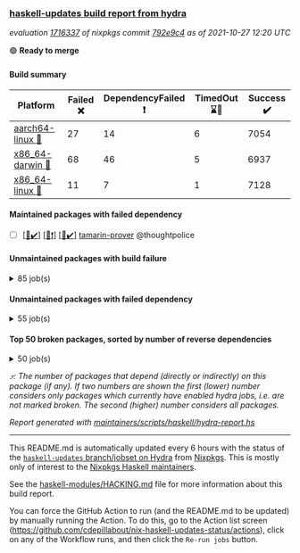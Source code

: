 ### [haskell-updates build report from hydra](https://hydra.nixos.org/jobset/nixpkgs/haskell-updates)
*evaluation [1716337](https://hydra.nixos.org/eval/1716337) of nixpkgs commit [792e9c4](https://github.com/NixOS/nixpkgs/commits/792e9c43a5620e0dcbc207db9167910629a5359e) as of 2021-10-27 12:20 UTC*

:green_circle: **Ready to merge**

#### Build summary

 | Platform | Failed :x: | DependencyFailed :heavy_exclamation_mark: | TimedOut :hourglass::no_entry_sign: | Success :heavy_check_mark: | 
 | --- | --- | --- | --- | --- | 
 | [aarch64-linux :iphone:](https://hydra.nixos.org/eval/1716337?filter=.aarch64-linux) | 27 | 14 | 6 | 7054 | 
 | [x86_64-darwin :apple:](https://hydra.nixos.org/eval/1716337?filter=.x86_64-darwin) | 68 | 46 | 5 | 6937 | 
 | [x86_64-linux :penguin:](https://hydra.nixos.org/eval/1716337?filter=.x86_64-linux) | 11 | 7 | 1 | 7128 | 
#### Maintained packages with failed dependency
- [ ] [[:iphone::heavy_check_mark:]](https://hydra.nixos.org/build/156536715) [[:apple::heavy_exclamation_mark:]](https://hydra.nixos.org/build/156534343) [[:penguin::heavy_check_mark:]](https://hydra.nixos.org/build/156530011) [tamarin-prover](https://hydra.nixos.org/eval/1716337?filter=tamarin-prover) @thoughtpolice
#### Unmaintained packages with build failure
<details><summary>85 job(s) </summary>

- [ ] [[:iphone::heavy_check_mark:]](https://hydra.nixos.org/build/156364306) [[:apple::x:]](https://hydra.nixos.org/build/156356971) [[:penguin::heavy_check_mark:]](https://hydra.nixos.org/build/156356859) [haskellPackages.sdp](https://hydra.nixos.org/eval/1716337?filter=haskellPackages.sdp)  :arrow_heading_up: 9 | 9
- [ ] [[:iphone::heavy_check_mark:]](https://hydra.nixos.org/build/156531389) [[:apple::x:]](https://hydra.nixos.org/build/156533011) [[:penguin::heavy_check_mark:]](https://hydra.nixos.org/build/156533668) [haskellPackages.junit-xml](https://hydra.nixos.org/eval/1716337?filter=haskellPackages.junit-xml)  :arrow_heading_up: 7 | 11
- [ ] [[:iphone::heavy_check_mark:]](https://hydra.nixos.org/build/156534170) [[:apple::x:]](https://hydra.nixos.org/build/156531592) [[:penguin::heavy_check_mark:]](https://hydra.nixos.org/build/156536200) [haskellPackages.thyme](https://hydra.nixos.org/eval/1716337?filter=haskellPackages.thyme)  :arrow_heading_up: 6 | 15
- [ ] [[:iphone::x:]](https://hydra.nixos.org/build/156529959) [[:apple::heavy_check_mark:]](https://hydra.nixos.org/build/156529540) [[:penguin::heavy_check_mark:]](https://hydra.nixos.org/build/156531154) [haskellPackages.libBF](https://hydra.nixos.org/eval/1716337?filter=haskellPackages.libBF)  :arrow_heading_up: 4 | 20
- [ ] [[:iphone::heavy_check_mark:]](https://hydra.nixos.org/build/156534436) [[:apple::x:]](https://hydra.nixos.org/build/156527853) [[:penguin::heavy_check_mark:]](https://hydra.nixos.org/build/156530906) [haskellPackages.exinst](https://hydra.nixos.org/eval/1716337?filter=haskellPackages.exinst)  :arrow_heading_up: 4 | 6
- [ ] [[:iphone::x:]](https://hydra.nixos.org/build/156531375) [[:apple::heavy_check_mark:]](https://hydra.nixos.org/build/156536695) [[:penguin::heavy_check_mark:]](https://hydra.nixos.org/build/156535376) [haskellPackages.ptr-poker](https://hydra.nixos.org/eval/1716337?filter=haskellPackages.ptr-poker)  :arrow_heading_up: 3 | 4
- [ ] [[:iphone::heavy_check_mark:]](https://hydra.nixos.org/build/156529680) [[:apple::heavy_check_mark:]](https://hydra.nixos.org/build/156530968) [[:penguin::x:]](https://hydra.nixos.org/build/156529420) [haskellPackages.invertible](https://hydra.nixos.org/eval/1716337?filter=haskellPackages.invertible)  :arrow_heading_up: 2 | 5
- [ ] [[:iphone::x:]](https://hydra.nixos.org/build/156539289) [[:apple::heavy_check_mark:]](https://hydra.nixos.org/build/156538127) [[:penguin::heavy_check_mark:]](https://hydra.nixos.org/build/156535141) [haskellPackages.OrderedBits](https://hydra.nixos.org/eval/1716337?filter=haskellPackages.OrderedBits)  :arrow_heading_up: 1 | 36
- [ ] [[:iphone::x:]](https://hydra.nixos.org/build/156531184) [[:apple::x:]](https://hydra.nixos.org/build/156537391) [[:penguin::x:]](https://hydra.nixos.org/build/156536566) [haskellPackages.extensible](https://hydra.nixos.org/eval/1716337?filter=haskellPackages.extensible)  :arrow_heading_up: 1 | 12
- [ ] [[:iphone::x:]](https://hydra.nixos.org/build/156538188) [[:apple::heavy_check_mark:]](https://hydra.nixos.org/build/156537329) [[:penguin::heavy_check_mark:]](https://hydra.nixos.org/build/156536103) [haskellPackages.type-natural](https://hydra.nixos.org/eval/1716337?filter=haskellPackages.type-natural)  :arrow_heading_up: 1 | 4
- [ ] [[:iphone::x:]](https://hydra.nixos.org/build/155241261) [[:apple::heavy_check_mark:]](https://hydra.nixos.org/build/155726085) [[:penguin::heavy_check_mark:]](https://hydra.nixos.org/build/155238846) [haskellPackages.long-double](https://hydra.nixos.org/eval/1716337?filter=haskellPackages.long-double)  :arrow_heading_up: 1 | 2
- [ ] [[:iphone::x:]](https://hydra.nixos.org/build/155248867) [[:apple::x:]](https://hydra.nixos.org/build/155720190) [[:penguin::heavy_check_mark:]](https://hydra.nixos.org/build/155230089) [haskellPackages.easytensor](https://hydra.nixos.org/eval/1716337?filter=haskellPackages.easytensor)  :arrow_heading_up: 1 | 1
- [ ] [[:iphone::heavy_check_mark:]](https://hydra.nixos.org/build/156535055) [[:apple::x:]](https://hydra.nixos.org/build/156537115) [[:penguin::heavy_check_mark:]](https://hydra.nixos.org/build/156533288) [haskellPackages.gi-gdkx11](https://hydra.nixos.org/eval/1716337?filter=haskellPackages.gi-gdkx11)  :arrow_heading_up: 1 | 1
- [ ] [[:iphone::heavy_check_mark:]](https://hydra.nixos.org/build/155245335) [[:apple::x:]](https://hydra.nixos.org/build/155724324) [[:penguin::heavy_check_mark:]](https://hydra.nixos.org/build/155232135) [haskellPackages.keep-alive](https://hydra.nixos.org/eval/1716337?filter=haskellPackages.keep-alive)  :arrow_heading_up: 1 | 1
- [ ] [[:iphone::x:]](https://hydra.nixos.org/build/156533178) [[:apple::x:]](https://hydra.nixos.org/build/156535474) [[:penguin::x:]](https://hydra.nixos.org/build/156528977) [haskellPackages.libyaml-streamly](https://hydra.nixos.org/eval/1716337?filter=haskellPackages.libyaml-streamly)  :arrow_heading_up: 1 | 1
- [ ] [[:iphone::heavy_check_mark:]](https://hydra.nixos.org/build/156539400) [[:apple::x:]](https://hydra.nixos.org/build/156536240) [[:penguin::heavy_check_mark:]](https://hydra.nixos.org/build/156536254) [haskellPackages.loc](https://hydra.nixos.org/eval/1716337?filter=haskellPackages.loc)  :arrow_heading_up: 1 | 1
- [ ] [[:iphone::x:]](https://hydra.nixos.org/build/155231800) [[:apple::heavy_check_mark:]](https://hydra.nixos.org/build/155720090) [[:penguin::heavy_check_mark:]](https://hydra.nixos.org/build/155246060) [haskellPackages.nlopt-haskell](https://hydra.nixos.org/eval/1716337?filter=haskellPackages.nlopt-haskell)  :arrow_heading_up: 1 | 1
- [ ] [[:iphone::heavy_check_mark:]](https://hydra.nixos.org/build/156536164) [[:apple::x:]](https://hydra.nixos.org/build/156528372) [[:penguin::heavy_check_mark:]](https://hydra.nixos.org/build/156532278) [haskellPackages.opencv](https://hydra.nixos.org/eval/1716337?filter=haskellPackages.opencv)  :arrow_heading_up: 1 | 1
- [ ] [[:iphone::x:]](https://hydra.nixos.org/build/156528527) [[:apple::x:]](https://hydra.nixos.org/build/156534477) [[:penguin::x:]](https://hydra.nixos.org/build/156532216) [haskellPackages.persistent-postgresql-streaming](https://hydra.nixos.org/eval/1716337?filter=haskellPackages.persistent-postgresql-streaming)  :arrow_heading_up: 1 | 1
- [ ] [[:iphone::heavy_check_mark:]](https://hydra.nixos.org/build/156534083) [[:apple::x:]](https://hydra.nixos.org/build/156531277) [[:penguin::heavy_check_mark:]](https://hydra.nixos.org/build/156531846) [haskellPackages.sequence-formats](https://hydra.nixos.org/eval/1716337?filter=haskellPackages.sequence-formats)  :arrow_heading_up: 1 | 1
- [ ] [[:iphone::x:]](https://hydra.nixos.org/build/155229836) [[:apple::heavy_check_mark:]](https://hydra.nixos.org/build/155724945) [[:penguin::heavy_check_mark:]](https://hydra.nixos.org/build/155238806) [haskellPackages.unicode-properties](https://hydra.nixos.org/eval/1716337?filter=haskellPackages.unicode-properties)  :arrow_heading_up: 1 | 1
- [ ] [[:iphone::x:]](https://hydra.nixos.org/build/156536874) [[:apple::heavy_check_mark:]](https://hydra.nixos.org/build/156531595) [[:penguin::heavy_check_mark:]](https://hydra.nixos.org/build/156536750) [haskellPackages.accelerate-llvm](https://hydra.nixos.org/eval/1716337?filter=haskellPackages.accelerate-llvm)  :arrow_heading_up: 0 | 8
- [ ] [[:iphone::x:]](https://hydra.nixos.org/build/155230769) [[:apple::heavy_check_mark:]](https://hydra.nixos.org/build/155721834) [[:penguin::heavy_check_mark:]](https://hydra.nixos.org/build/155235567) [haskellPackages.freetype2](https://hydra.nixos.org/eval/1716337?filter=haskellPackages.freetype2)  :arrow_heading_up: 0 | 7
- [ ] [[:iphone::heavy_check_mark:]](https://hydra.nixos.org/build/156535027) [[:apple::x:]](https://hydra.nixos.org/build/156533375) [[:penguin::heavy_check_mark:]](https://hydra.nixos.org/build/156529159) [haskellPackages.pipes-zlib](https://hydra.nixos.org/eval/1716337?filter=haskellPackages.pipes-zlib)  :arrow_heading_up: 0 | 6
- [ ] [[:iphone::heavy_check_mark:]](https://hydra.nixos.org/build/155237789) [[:apple::x:]](https://hydra.nixos.org/build/155720925) [[:penguin::heavy_check_mark:]](https://hydra.nixos.org/build/155241391) [haskellPackages.hmidi](https://hydra.nixos.org/eval/1716337?filter=haskellPackages.hmidi)  :arrow_heading_up: 0 | 4
- [ ] [[:iphone::heavy_check_mark:]](https://hydra.nixos.org/build/156539727) [[:apple::x:]](https://hydra.nixos.org/build/156529737) [[:penguin::heavy_check_mark:]](https://hydra.nixos.org/build/156536283) [haskellPackages.zip](https://hydra.nixos.org/eval/1716337?filter=haskellPackages.zip)  :arrow_heading_up: 0 | 4
- [ ] [[:iphone::heavy_check_mark:]](https://hydra.nixos.org/build/156535514) [[:apple::x:]](https://hydra.nixos.org/build/156537820) [[:penguin::heavy_check_mark:]](https://hydra.nixos.org/build/156533849) [haskellPackages.caster](https://hydra.nixos.org/eval/1716337?filter=haskellPackages.caster)  :arrow_heading_up: 0 | 2
- [ ] [[:iphone::heavy_check_mark:]](https://hydra.nixos.org/build/156527868) [[:apple::x:]](https://hydra.nixos.org/build/156530356) [[:penguin::heavy_check_mark:]](https://hydra.nixos.org/build/156528626) [haskellPackages.posix-socket](https://hydra.nixos.org/eval/1716337?filter=haskellPackages.posix-socket)  :arrow_heading_up: 0 | 2
- [ ] [[:iphone::x:]](https://hydra.nixos.org/build/156535174) [[:apple::x:]](https://hydra.nixos.org/build/156532061) [[:penguin::heavy_check_mark:]](https://hydra.nixos.org/build/156535762) [haskellPackages.quic](https://hydra.nixos.org/eval/1716337?filter=haskellPackages.quic)  :arrow_heading_up: 0 | 2
- [ ] [[:iphone::heavy_check_mark:]](https://hydra.nixos.org/build/155236516) [[:apple::x:]](https://hydra.nixos.org/build/155723217) [[:penguin::heavy_check_mark:]](https://hydra.nixos.org/build/155231083) [haskellPackages.hamid](https://hydra.nixos.org/eval/1716337?filter=haskellPackages.hamid)  :arrow_heading_up: 0 | 1
- [ ] [[:iphone::heavy_check_mark:]](https://hydra.nixos.org/build/156532649) [[:apple::x:]](https://hydra.nixos.org/build/156528852) [[:penguin::x:]](https://hydra.nixos.org/build/156532028) [haskellPackages.hashes](https://hydra.nixos.org/eval/1716337?filter=haskellPackages.hashes)  :arrow_heading_up: 0 | 1
- [ ] [[:iphone::heavy_check_mark:]](https://hydra.nixos.org/build/156538138) [[:apple::x:]](https://hydra.nixos.org/build/156528726) [[:penguin::heavy_check_mark:]](https://hydra.nixos.org/build/156529675) [haskellPackages.hmatrix-morpheus](https://hydra.nixos.org/eval/1716337?filter=haskellPackages.hmatrix-morpheus)  :arrow_heading_up: 0 | 1
- [ ] [[:iphone::heavy_check_mark:]](https://hydra.nixos.org/build/155245083) [[:apple::x:]](https://hydra.nixos.org/build/155722854) [[:penguin::heavy_check_mark:]](https://hydra.nixos.org/build/155245253) [haskellPackages.huckleberry](https://hydra.nixos.org/eval/1716337?filter=haskellPackages.huckleberry)  :arrow_heading_up: 0 | 1
- [ ] [[:iphone::x:]](https://hydra.nixos.org/build/155233986) [[:apple::heavy_check_mark:]](https://hydra.nixos.org/build/155719926) [[:penguin::heavy_check_mark:]](https://hydra.nixos.org/build/155240530) [haskellPackages.picosat](https://hydra.nixos.org/eval/1716337?filter=haskellPackages.picosat)  :arrow_heading_up: 0 | 1
- [ ] [[:iphone::heavy_check_mark:]](https://hydra.nixos.org/build/155236168) [[:apple::x:]](https://hydra.nixos.org/build/155720658) [[:penguin::heavy_check_mark:]](https://hydra.nixos.org/build/155238665) [haskellPackages.select](https://hydra.nixos.org/eval/1716337?filter=haskellPackages.select)  :arrow_heading_up: 0 | 1
- [ ] [[:iphone::heavy_check_mark:]](https://hydra.nixos.org/build/155244394) [[:apple::x:]](https://hydra.nixos.org/build/155723004) [[:penguin::heavy_check_mark:]](https://hydra.nixos.org/build/155232469) [haskellPackages.sysinfo](https://hydra.nixos.org/eval/1716337?filter=haskellPackages.sysinfo)  :arrow_heading_up: 0 | 1
- [ ] [[:iphone::heavy_check_mark:]](https://hydra.nixos.org/build/155231106) [[:apple::x:]](https://hydra.nixos.org/build/155720128) [[:penguin::heavy_check_mark:]](https://hydra.nixos.org/build/155240274) [haskellPackages.FractalArt](https://hydra.nixos.org/eval/1716337?filter=haskellPackages.FractalArt) 
- [ ] [[:iphone::x:]](https://hydra.nixos.org/build/155232607) [[:apple::heavy_check_mark:]](https://hydra.nixos.org/build/155720246) [[:penguin::heavy_check_mark:]](https://hydra.nixos.org/build/155242641) [haskellPackages.HsASA](https://hydra.nixos.org/eval/1716337?filter=haskellPackages.HsASA) 
- [ ] [[:iphone::heavy_check_mark:]](https://hydra.nixos.org/build/156534616) [[:apple::x:]](https://hydra.nixos.org/build/156529763) [[:penguin::heavy_check_mark:]](https://hydra.nixos.org/build/156528931) [haskellPackages.chiphunk](https://hydra.nixos.org/eval/1716337?filter=haskellPackages.chiphunk) 
- [ ] [[:iphone::x:]](https://hydra.nixos.org/build/156537794) [[:apple::x:]](https://hydra.nixos.org/build/156531012) [[:penguin::x:]](https://hydra.nixos.org/build/156535159) [haskellPackages.core-telemetry](https://hydra.nixos.org/eval/1716337?filter=haskellPackages.core-telemetry) 
- [ ] [[:iphone::heavy_check_mark:]](https://hydra.nixos.org/build/156433372) [[:apple::x:]](https://hydra.nixos.org/build/156433378) [[:penguin::heavy_check_mark:]](https://hydra.nixos.org/build/156433363) [haskellPackages.discount](https://hydra.nixos.org/eval/1716337?filter=haskellPackages.discount) 
- [ ] [[:iphone::heavy_check_mark:]](https://hydra.nixos.org/build/156535685) [[:apple::x:]](https://hydra.nixos.org/build/156534097) [[:penguin::heavy_check_mark:]](https://hydra.nixos.org/build/156538903) [haskellPackages.diskhash](https://hydra.nixos.org/eval/1716337?filter=haskellPackages.diskhash) 
- [ ] [[:iphone::heavy_check_mark:]](https://hydra.nixos.org/build/156360185) [[:apple::x:]](https://hydra.nixos.org/build/156363264) [[:penguin::heavy_check_mark:]](https://hydra.nixos.org/build/156362552) [haskellPackages.epub-tools](https://hydra.nixos.org/eval/1716337?filter=haskellPackages.epub-tools) 
- [ ] [[:iphone::heavy_check_mark:]](https://hydra.nixos.org/build/155232743) [[:apple::x:]](https://hydra.nixos.org/build/155721048) [[:penguin::heavy_check_mark:]](https://hydra.nixos.org/build/155249361) [haskellPackages.float128](https://hydra.nixos.org/eval/1716337?filter=haskellPackages.float128) 
- [ ] [[:iphone::heavy_check_mark:]](https://hydra.nixos.org/build/156530561) [[:apple::x:]](https://hydra.nixos.org/build/156535910) [[:penguin::heavy_check_mark:]](https://hydra.nixos.org/build/156537386) [haskellPackages.fsnotify-conduit](https://hydra.nixos.org/eval/1716337?filter=haskellPackages.fsnotify-conduit) 
- [ ] [[:iphone::heavy_check_mark:]](https://hydra.nixos.org/build/156532426) [[:apple::x:]](https://hydra.nixos.org/build/156533649) [[:penguin::heavy_check_mark:]](https://hydra.nixos.org/build/156530198) [haskellPackages.gerrit](https://hydra.nixos.org/eval/1716337?filter=haskellPackages.gerrit) 
- [ ] [[:iphone::x:]](https://hydra.nixos.org/build/155771016) [[:penguin::heavy_check_mark:]](https://hydra.nixos.org/build/155770604) [haskellPackages.gnome-keyring](https://hydra.nixos.org/eval/1716337?filter=haskellPackages.gnome-keyring) 
- [ ] [[:iphone::heavy_check_mark:]](https://hydra.nixos.org/build/156531134) [[:apple::x:]](https://hydra.nixos.org/build/156535694) [[:penguin::heavy_check_mark:]](https://hydra.nixos.org/build/156535110) [haskellPackages.gtk-traymanager](https://hydra.nixos.org/eval/1716337?filter=haskellPackages.gtk-traymanager) 
- [ ] [[:iphone::heavy_check_mark:]](https://hydra.nixos.org/build/155229660) [[:apple::x:]](https://hydra.nixos.org/build/155719901) [[:penguin::heavy_check_mark:]](https://hydra.nixos.org/build/155246206) [haskellPackages.hid](https://hydra.nixos.org/eval/1716337?filter=haskellPackages.hid) 
- [ ] [[:iphone::heavy_check_mark:]](https://hydra.nixos.org/build/156531019) [[:apple::x:]](https://hydra.nixos.org/build/156539859) [[:penguin::heavy_check_mark:]](https://hydra.nixos.org/build/156529843) [haskellPackages.highlight](https://hydra.nixos.org/eval/1716337?filter=haskellPackages.highlight) 
- [ ] [[:iphone::heavy_check_mark:]](https://hydra.nixos.org/build/156536679) [[:apple::x:]](https://hydra.nixos.org/build/156530476) [[:penguin::heavy_check_mark:]](https://hydra.nixos.org/build/156538472) [haskellPackages.hinotify-conduit](https://hydra.nixos.org/eval/1716337?filter=haskellPackages.hinotify-conduit) 
- [ ] [[:iphone::heavy_check_mark:]](https://hydra.nixos.org/build/156538572) [[:apple::x:]](https://hydra.nixos.org/build/156538259) [[:penguin::heavy_check_mark:]](https://hydra.nixos.org/build/156535240) [haskellPackages.hls-rename-plugin](https://hydra.nixos.org/eval/1716337?filter=haskellPackages.hls-rename-plugin) 
- [ ] [[:iphone::x:]](https://hydra.nixos.org/build/156531414) [[:apple::heavy_check_mark:]](https://hydra.nixos.org/build/156529754) [[:penguin::heavy_check_mark:]](https://hydra.nixos.org/build/156531610) [haskellPackages.hq](https://hydra.nixos.org/eval/1716337?filter=haskellPackages.hq) 
- [ ] [[:iphone::heavy_check_mark:]](https://hydra.nixos.org/build/156536428) [[:apple::x:]](https://hydra.nixos.org/build/156534008) [[:penguin::heavy_check_mark:]](https://hydra.nixos.org/build/156531368) [haskellPackages.hs](https://hydra.nixos.org/eval/1716337?filter=haskellPackages.hs) 
- [ ] [[:iphone::x:]](https://hydra.nixos.org/build/156539936) [[:apple::x:]](https://hydra.nixos.org/build/156539926) [[:penguin::x:]](https://hydra.nixos.org/build/156539913) [haskellPackages.hslua-examples](https://hydra.nixos.org/eval/1716337?filter=haskellPackages.hslua-examples) 
- [ ] [[:iphone::x:]](https://hydra.nixos.org/build/156539905) [[:apple::x:]](https://hydra.nixos.org/build/156539933) [[:penguin::x:]](https://hydra.nixos.org/build/156539924) [haskellPackages.hslua-module-version](https://hydra.nixos.org/eval/1716337?filter=haskellPackages.hslua-module-version) 
- [ ] [[:iphone::heavy_check_mark:]](https://hydra.nixos.org/build/155235791) [[:apple::x:]](https://hydra.nixos.org/build/155719931) [[:penguin::heavy_check_mark:]](https://hydra.nixos.org/build/155229997) [haskellPackages.hsshellscript](https://hydra.nixos.org/eval/1716337?filter=haskellPackages.hsshellscript) 
- [ ] [[:iphone::heavy_check_mark:]](https://hydra.nixos.org/build/155247004) [[:apple::x:]](https://hydra.nixos.org/build/155723438) [[:penguin::heavy_check_mark:]](https://hydra.nixos.org/build/155249534) [haskellPackages.hssourceinfo](https://hydra.nixos.org/eval/1716337?filter=haskellPackages.hssourceinfo) 
- [ ] [[:iphone::heavy_check_mark:]](https://hydra.nixos.org/build/156537316) [[:apple::x:]](https://hydra.nixos.org/build/156539846) [[:penguin::heavy_check_mark:]](https://hydra.nixos.org/build/156533893) [haskellPackages.ipcvar](https://hydra.nixos.org/eval/1716337?filter=haskellPackages.ipcvar) 
- [ ] [[:iphone::heavy_check_mark:]](https://hydra.nixos.org/build/155233282) [[:apple::x:]](https://hydra.nixos.org/build/155725331) [[:penguin::heavy_check_mark:]](https://hydra.nixos.org/build/155231040) [haskellPackages.linux-framebuffer](https://hydra.nixos.org/eval/1716337?filter=haskellPackages.linux-framebuffer) 
- [ ] [[:iphone::heavy_check_mark:]](https://hydra.nixos.org/build/156536257) [[:apple::x:]](https://hydra.nixos.org/build/156532110) [[:penguin::heavy_check_mark:]](https://hydra.nixos.org/build/156534131) [haskellPackages.mediawiki2latex](https://hydra.nixos.org/eval/1716337?filter=haskellPackages.mediawiki2latex) 
- [ ] [[:iphone::heavy_check_mark:]](https://hydra.nixos.org/build/156532941) [[:apple::x:]](https://hydra.nixos.org/build/156529406) [[:penguin::heavy_check_mark:]](https://hydra.nixos.org/build/156536517) [haskellPackages.mercury-api](https://hydra.nixos.org/eval/1716337?filter=haskellPackages.mercury-api) 
- [ ] [[:iphone::heavy_check_mark:]](https://hydra.nixos.org/build/156534310) [[:apple::x:]](https://hydra.nixos.org/build/156530219) [[:penguin::heavy_check_mark:]](https://hydra.nixos.org/build/156539036) [haskellPackages.nano-cryptr](https://hydra.nixos.org/eval/1716337?filter=haskellPackages.nano-cryptr) 
- [ ] [[:iphone::heavy_check_mark:]](https://hydra.nixos.org/build/156538777) [[:apple::x:]](https://hydra.nixos.org/build/156532357) [[:penguin::heavy_check_mark:]](https://hydra.nixos.org/build/156529569) [haskellPackages.persistent-pagination](https://hydra.nixos.org/eval/1716337?filter=haskellPackages.persistent-pagination) 
- [ ] [[:iphone::heavy_check_mark:]](https://hydra.nixos.org/build/156538785) [[:apple::x:]](https://hydra.nixos.org/build/156535660) [[:penguin::heavy_check_mark:]](https://hydra.nixos.org/build/156528356) [haskellPackages.ping-wrapper](https://hydra.nixos.org/eval/1716337?filter=haskellPackages.ping-wrapper) 
- [ ] [[:iphone::x:]](https://hydra.nixos.org/build/155241477) [[:apple::heavy_check_mark:]](https://hydra.nixos.org/build/155725915) [[:penguin::heavy_check_mark:]](https://hydra.nixos.org/build/155247469) [haskellPackages.poker](https://hydra.nixos.org/eval/1716337?filter=haskellPackages.poker) 
- [ ] [[:iphone::x:]](https://hydra.nixos.org/build/156527960) [[:apple::x:]](https://hydra.nixos.org/build/156531096) [[:penguin::x:]](https://hydra.nixos.org/build/156535066) [haskellPackages.poker-base](https://hydra.nixos.org/eval/1716337?filter=haskellPackages.poker-base) 
- [ ] [[:iphone::heavy_check_mark:]](https://hydra.nixos.org/build/155233786) [[:apple::x:]](https://hydra.nixos.org/build/155724918) [[:penguin::heavy_check_mark:]](https://hydra.nixos.org/build/155238677) [haskellPackages.posix-timer](https://hydra.nixos.org/eval/1716337?filter=haskellPackages.posix-timer) 
- [ ] [[:iphone::x:]](https://hydra.nixos.org/build/156535115) [[:apple::heavy_check_mark:]](https://hydra.nixos.org/build/156533642) [[:penguin::heavy_check_mark:]](https://hydra.nixos.org/build/156533817) [haskellPackages.powerqueue-distributed](https://hydra.nixos.org/eval/1716337?filter=haskellPackages.powerqueue-distributed) 
- [ ] [[:iphone::heavy_check_mark:]](https://hydra.nixos.org/build/156529115) [[:apple::x:]](https://hydra.nixos.org/build/156536997) [[:penguin::heavy_check_mark:]](https://hydra.nixos.org/build/156535701) [haskellPackages.procex](https://hydra.nixos.org/eval/1716337?filter=haskellPackages.procex) 
- [ ] [[:iphone::heavy_check_mark:]](https://hydra.nixos.org/build/155230989) [[:apple::x:]](https://hydra.nixos.org/build/155721394) [[:penguin::heavy_check_mark:]](https://hydra.nixos.org/build/155234833) [haskellPackages.pthread](https://hydra.nixos.org/eval/1716337?filter=haskellPackages.pthread) 
- [ ] [[:iphone::x:]](https://hydra.nixos.org/build/156531805) [[:apple::x:]](https://hydra.nixos.org/build/156531032) [[:penguin::x:]](https://hydra.nixos.org/build/156531568) [haskellPackages.rest-rewrite](https://hydra.nixos.org/eval/1716337?filter=haskellPackages.rest-rewrite) 
- [ ] [[:iphone::heavy_check_mark:]](https://hydra.nixos.org/build/156536357) [[:apple::x:]](https://hydra.nixos.org/build/156530352) [[:penguin::heavy_check_mark:]](https://hydra.nixos.org/build/156538526) [haskellPackages.sandwich-webdriver](https://hydra.nixos.org/eval/1716337?filter=haskellPackages.sandwich-webdriver) 
- [ ] [[:iphone::heavy_check_mark:]](https://hydra.nixos.org/build/155770493) [[:apple::x:]](https://hydra.nixos.org/build/155719410) [[:penguin::heavy_check_mark:]](https://hydra.nixos.org/build/155771015) [haskellPackages.sfml-audio](https://hydra.nixos.org/eval/1716337?filter=haskellPackages.sfml-audio) 
- [ ] [[:iphone::heavy_check_mark:]](https://hydra.nixos.org/build/155230625) [[:apple::x:]](https://hydra.nixos.org/build/155723961) [[:penguin::heavy_check_mark:]](https://hydra.nixos.org/build/155230935) [haskellPackages.shared-memory](https://hydra.nixos.org/eval/1716337?filter=haskellPackages.shared-memory) 
- [ ] [[:iphone::heavy_check_mark:]](https://hydra.nixos.org/build/155240759) [[:apple::x:]](https://hydra.nixos.org/build/155725865) [[:penguin::heavy_check_mark:]](https://hydra.nixos.org/build/155249292) [haskellPackages.shortbytestring](https://hydra.nixos.org/eval/1716337?filter=haskellPackages.shortbytestring) 
- [ ] [[:iphone::heavy_check_mark:]](https://hydra.nixos.org/build/156536850) [[:apple::x:]](https://hydra.nixos.org/build/156538452) [[:penguin::heavy_check_mark:]](https://hydra.nixos.org/build/156529641) [haskellPackages.tailfile-hinotify](https://hydra.nixos.org/eval/1716337?filter=haskellPackages.tailfile-hinotify) 
- [ ] [[:iphone::x:]](https://hydra.nixos.org/build/156530439) [[:apple::x:]](https://hydra.nixos.org/build/156535840) [[:penguin::x:]](https://hydra.nixos.org/build/156530304) [haskellPackages.telega](https://hydra.nixos.org/eval/1716337?filter=haskellPackages.telega) 
- [ ] [[:iphone::heavy_check_mark:]](https://hydra.nixos.org/build/156537260) [[:apple::x:]](https://hydra.nixos.org/build/156529456) [[:penguin::heavy_check_mark:]](https://hydra.nixos.org/build/156534708) [haskellPackages.ticker](https://hydra.nixos.org/eval/1716337?filter=haskellPackages.ticker) 
- [ ] [[:iphone::x:]](https://hydra.nixos.org/build/155238689) [[:apple::heavy_check_mark:]](https://hydra.nixos.org/build/155724075) [[:penguin::heavy_check_mark:]](https://hydra.nixos.org/build/155241833) [haskellPackages.wiringPi](https://hydra.nixos.org/eval/1716337?filter=haskellPackages.wiringPi) 
- [ ] [[:iphone::heavy_check_mark:]](https://hydra.nixos.org/build/155244663) [[:apple::x:]](https://hydra.nixos.org/build/155720934) [[:penguin::heavy_check_mark:]](https://hydra.nixos.org/build/155245674) [tests.haskell.writers](https://hydra.nixos.org/eval/1716337?filter=tests.haskell.writers) 
- [ ] [[:iphone::heavy_check_mark:]](https://hydra.nixos.org/build/155246530) [[:apple::x:]](https://hydra.nixos.org/build/155719899) [[:penguin::heavy_check_mark:]](https://hydra.nixos.org/build/155248899) [haskellPackages.xmonad-utils](https://hydra.nixos.org/eval/1716337?filter=haskellPackages.xmonad-utils) 
- [ ] [[:iphone::heavy_check_mark:]](https://hydra.nixos.org/build/155240129) [[:apple::x:]](https://hydra.nixos.org/build/155724659) [[:penguin::heavy_check_mark:]](https://hydra.nixos.org/build/155247219) [haskellPackages.yoga](https://hydra.nixos.org/eval/1716337?filter=haskellPackages.yoga) 
- [ ] [[:iphone::heavy_check_mark:]](https://hydra.nixos.org/build/155236348) [[:apple::x:]](https://hydra.nixos.org/build/155722728) [[:penguin::heavy_check_mark:]](https://hydra.nixos.org/build/155238533) [haskellPackages.zot](https://hydra.nixos.org/eval/1716337?filter=haskellPackages.zot) 
- [ ] [[:iphone::heavy_check_mark:]](https://hydra.nixos.org/build/155238637) [[:apple::x:]](https://hydra.nixos.org/build/155721003) [[:penguin::heavy_check_mark:]](https://hydra.nixos.org/build/155246598) [haskellPackages.zxcvbn-c](https://hydra.nixos.org/eval/1716337?filter=haskellPackages.zxcvbn-c) 
</details>

#### Unmaintained packages with failed dependency
<details><summary>55 job(s) </summary>

- [ ] [[:iphone::heavy_check_mark:]](https://hydra.nixos.org/build/156775436) [[:apple::heavy_exclamation_mark:]](https://hydra.nixos.org/build/156583205) [[:penguin::heavy_check_mark:]](https://hydra.nixos.org/build/156775421) [haskellPackages.gi-javascriptcore](https://hydra.nixos.org/eval/1716337?filter=haskellPackages.gi-javascriptcore)  :arrow_heading_up: 7 | 18
- [ ] [[:iphone::heavy_check_mark:]](https://hydra.nixos.org/build/156537065) [[:apple::heavy_exclamation_mark:]](https://hydra.nixos.org/build/156532912) [[:penguin::heavy_check_mark:]](https://hydra.nixos.org/build/156539836) [haskellPackages.pretty-diff](https://hydra.nixos.org/eval/1716337?filter=haskellPackages.pretty-diff)  :arrow_heading_up: 6 | 14
- [ ] [[:iphone::heavy_check_mark:]](https://hydra.nixos.org/build/156775454) [[:apple::heavy_exclamation_mark:]](https://hydra.nixos.org/build/156583199) [[:penguin::heavy_check_mark:]](https://hydra.nixos.org/build/156775439) [haskellPackages.gi-webkit2](https://hydra.nixos.org/eval/1716337?filter=haskellPackages.gi-webkit2)  :arrow_heading_up: 5 | 14
- [ ] [[:iphone::heavy_check_mark:]](https://hydra.nixos.org/build/156527936) [[:apple::heavy_exclamation_mark:]](https://hydra.nixos.org/build/156532108) [[:penguin::heavy_check_mark:]](https://hydra.nixos.org/build/156533130) [haskellPackages.nri-prelude](https://hydra.nixos.org/eval/1716337?filter=haskellPackages.nri-prelude)  :arrow_heading_up: 5 | 8
- [ ] [[:iphone::heavy_check_mark:]](https://hydra.nixos.org/build/156534959) [[:apple::heavy_exclamation_mark:]](https://hydra.nixos.org/build/156535251) [[:penguin::heavy_check_mark:]](https://hydra.nixos.org/build/156534092) [haskellPackages.nri-env-parser](https://hydra.nixos.org/eval/1716337?filter=haskellPackages.nri-env-parser)  :arrow_heading_up: 4 | 7
- [ ] [[:apple::heavy_exclamation_mark:]](https://hydra.nixos.org/build/156535258) [[:penguin::heavy_check_mark:]](https://hydra.nixos.org/build/156529202) [haskellPackages.sbv](https://hydra.nixos.org/eval/1716337?filter=haskellPackages.sbv)  :arrow_heading_up: 3 | 12
- [ ] [[:iphone::heavy_check_mark:]](https://hydra.nixos.org/build/156536908) [[:apple::heavy_exclamation_mark:]](https://hydra.nixos.org/build/156533413) [[:penguin::heavy_check_mark:]](https://hydra.nixos.org/build/156539259) [haskellPackages.nri-observability](https://hydra.nixos.org/eval/1716337?filter=haskellPackages.nri-observability)  :arrow_heading_up: 3 | 5
- [ ] [[:iphone::heavy_exclamation_mark:]](https://hydra.nixos.org/build/156536168) [[:apple::heavy_check_mark:]](https://hydra.nixos.org/build/156534829) [[:penguin::heavy_check_mark:]](https://hydra.nixos.org/build/156533959) [haskellPackages.jsonifier](https://hydra.nixos.org/eval/1716337?filter=haskellPackages.jsonifier)  :arrow_heading_up: 2 | 2
- [ ] [[:iphone::heavy_check_mark:]](https://hydra.nixos.org/build/156363506) [[:apple::heavy_exclamation_mark:]](https://hydra.nixos.org/build/156360726) [[:penguin::heavy_check_mark:]](https://hydra.nixos.org/build/156361542) [haskellPackages.sdp-io](https://hydra.nixos.org/eval/1716337?filter=haskellPackages.sdp-io)  :arrow_heading_up: 2 | 2
- [ ] [[:iphone::heavy_exclamation_mark:]](https://hydra.nixos.org/build/156775415) [[:apple::heavy_exclamation_mark:]](https://hydra.nixos.org/build/156583215) [[:penguin::heavy_exclamation_mark:]](https://hydra.nixos.org/build/156775450) [haskellPackages.hbro](https://hydra.nixos.org/eval/1716337?filter=haskellPackages.hbro)  :arrow_heading_up: 1 | 1
- [ ] [[:iphone::heavy_check_mark:]](https://hydra.nixos.org/build/156537325) [[:apple::heavy_exclamation_mark:]](https://hydra.nixos.org/build/156534145) [[:penguin::heavy_check_mark:]](https://hydra.nixos.org/build/156537610) [haskellPackages.nri-redis](https://hydra.nixos.org/eval/1716337?filter=haskellPackages.nri-redis)  :arrow_heading_up: 1 | 1
- [ ] [[:iphone::heavy_exclamation_mark:]](https://hydra.nixos.org/build/156535575) [[:apple::heavy_check_mark:]](https://hydra.nixos.org/build/156538290) [[:penguin::heavy_check_mark:]](https://hydra.nixos.org/build/156538249) [haskellPackages.opentelemetry-extra](https://hydra.nixos.org/eval/1716337?filter=haskellPackages.opentelemetry-extra)  :arrow_heading_up: 1 | 1
- [ ] [[:iphone::heavy_check_mark:]](https://hydra.nixos.org/build/156534448) [[:apple::heavy_exclamation_mark:]](https://hydra.nixos.org/build/156536513) [[:penguin::heavy_check_mark:]](https://hydra.nixos.org/build/156538901) [haskellPackages.orgmode-parse](https://hydra.nixos.org/eval/1716337?filter=haskellPackages.orgmode-parse)  :arrow_heading_up: 1 | 1
- [ ] [[:iphone::heavy_check_mark:]](https://hydra.nixos.org/build/156531737) [[:apple::heavy_exclamation_mark:]](https://hydra.nixos.org/build/156527937) [[:penguin::heavy_check_mark:]](https://hydra.nixos.org/build/156532437) [haskellPackages.sdp-hashable](https://hydra.nixos.org/eval/1716337?filter=haskellPackages.sdp-hashable)  :arrow_heading_up: 1 | 1
- [ ] [[:iphone::heavy_exclamation_mark:]](https://hydra.nixos.org/build/156538128) [[:apple::heavy_check_mark:]](https://hydra.nixos.org/build/156534157) [[:penguin::heavy_check_mark:]](https://hydra.nixos.org/build/156531873) [haskellPackages.PrimitiveArray](https://hydra.nixos.org/eval/1716337?filter=haskellPackages.PrimitiveArray)  :arrow_heading_up: 0 | 35
- [ ] [[:iphone::heavy_exclamation_mark:]](https://hydra.nixos.org/build/156528346) [[:apple::heavy_check_mark:]](https://hydra.nixos.org/build/156538114) [[:penguin::heavy_check_mark:]](https://hydra.nixos.org/build/156529366) [haskellPackages.sized](https://hydra.nixos.org/eval/1716337?filter=haskellPackages.sized)  :arrow_heading_up: 0 | 2
- [ ] [[:apple::heavy_exclamation_mark:]](https://hydra.nixos.org/build/156539884) [[:penguin::heavy_check_mark:]](https://hydra.nixos.org/build/156532055) [haskellPackages.crackNum](https://hydra.nixos.org/eval/1716337?filter=haskellPackages.crackNum)  :arrow_heading_up: 0 | 1
- [ ] [[:iphone::heavy_check_mark:]](https://hydra.nixos.org/build/156529964) [[:apple::heavy_check_mark:]](https://hydra.nixos.org/build/156532143) [[:penguin::heavy_exclamation_mark:]](https://hydra.nixos.org/build/156538021) [haskellPackages.invertible-hxt](https://hydra.nixos.org/eval/1716337?filter=haskellPackages.invertible-hxt)  :arrow_heading_up: 0 | 1
- [ ] [[:iphone::heavy_check_mark:]](https://hydra.nixos.org/build/156530838) [[:apple::heavy_exclamation_mark:]](https://hydra.nixos.org/build/156530987) [[:penguin::heavy_check_mark:]](https://hydra.nixos.org/build/156527969) [haskellPackages.keenser](https://hydra.nixos.org/eval/1716337?filter=haskellPackages.keenser)  :arrow_heading_up: 0 | 1
- [ ] [[:apple::heavy_exclamation_mark:]](https://hydra.nixos.org/build/156530556) [[:penguin::heavy_check_mark:]](https://hydra.nixos.org/build/156538064) [haskellPackages.verifiable-expressions](https://hydra.nixos.org/eval/1716337?filter=haskellPackages.verifiable-expressions)  :arrow_heading_up: 0 | 1
- [ ] [[:iphone::heavy_check_mark:]](https://hydra.nixos.org/build/156535179) [[:apple::heavy_exclamation_mark:]](https://hydra.nixos.org/build/156538534) [[:penguin::heavy_check_mark:]](https://hydra.nixos.org/build/156537800) [haskellPackages.antiope-es](https://hydra.nixos.org/eval/1716337?filter=haskellPackages.antiope-es) 
- [ ] [[:iphone::heavy_exclamation_mark:]](https://hydra.nixos.org/build/155238254) [[:apple::heavy_exclamation_mark:]](https://hydra.nixos.org/build/155720202) [[:penguin::heavy_check_mark:]](https://hydra.nixos.org/build/155242381) [haskellPackages.easytensor-vulkan](https://hydra.nixos.org/eval/1716337?filter=haskellPackages.easytensor-vulkan) 
- [ ] [[:iphone::heavy_exclamation_mark:]](https://hydra.nixos.org/build/156532288) [[:apple::heavy_exclamation_mark:]](https://hydra.nixos.org/build/156529233) [[:penguin::heavy_exclamation_mark:]](https://hydra.nixos.org/build/156532456) [haskellPackages.envy-extensible](https://hydra.nixos.org/eval/1716337?filter=haskellPackages.envy-extensible) 
- [ ] [[:iphone::heavy_exclamation_mark:]](https://hydra.nixos.org/build/156530983) [[:apple::heavy_exclamation_mark:]](https://hydra.nixos.org/build/156532369) [[:penguin::heavy_exclamation_mark:]](https://hydra.nixos.org/build/156532899) [haskellPackages.esqueleto-streaming](https://hydra.nixos.org/eval/1716337?filter=haskellPackages.esqueleto-streaming) 
- [ ] [[:iphone::heavy_check_mark:]](https://hydra.nixos.org/build/156529933) [[:apple::heavy_exclamation_mark:]](https://hydra.nixos.org/build/156530848) [[:penguin::heavy_check_mark:]](https://hydra.nixos.org/build/156536309) [haskellPackages.exinst-aeson](https://hydra.nixos.org/eval/1716337?filter=haskellPackages.exinst-aeson) 
- [ ] [[:iphone::heavy_check_mark:]](https://hydra.nixos.org/build/156531566) [[:apple::heavy_exclamation_mark:]](https://hydra.nixos.org/build/156531495) [[:penguin::heavy_check_mark:]](https://hydra.nixos.org/build/156536808) [haskellPackages.exinst-bytes](https://hydra.nixos.org/eval/1716337?filter=haskellPackages.exinst-bytes) 
- [ ] [[:iphone::heavy_check_mark:]](https://hydra.nixos.org/build/156536718) [[:apple::heavy_exclamation_mark:]](https://hydra.nixos.org/build/156538135) [[:penguin::heavy_check_mark:]](https://hydra.nixos.org/build/156531511) [haskellPackages.exinst-cereal](https://hydra.nixos.org/eval/1716337?filter=haskellPackages.exinst-cereal) 
- [ ] [[:iphone::heavy_check_mark:]](https://hydra.nixos.org/build/156528542) [[:apple::heavy_exclamation_mark:]](https://hydra.nixos.org/build/156534346) [[:penguin::heavy_check_mark:]](https://hydra.nixos.org/build/156530001) [haskellPackages.exinst-serialise](https://hydra.nixos.org/eval/1716337?filter=haskellPackages.exinst-serialise) 
- [ ] [[:iphone::heavy_check_mark:]](https://hydra.nixos.org/build/156537565) [[:apple::heavy_exclamation_mark:]](https://hydra.nixos.org/build/156528315) [[:penguin::heavy_check_mark:]](https://hydra.nixos.org/build/156535574) [haskellPackages.fastparser](https://hydra.nixos.org/eval/1716337?filter=haskellPackages.fastparser) 
- [ ] [[:iphone::heavy_check_mark:]](https://hydra.nixos.org/build/156775425) [[:apple::heavy_exclamation_mark:]](https://hydra.nixos.org/build/156583196) [[:penguin::heavy_check_mark:]](https://hydra.nixos.org/build/156775459) [haskellPackages.gi-webkit2webextension](https://hydra.nixos.org/eval/1716337?filter=haskellPackages.gi-webkit2webextension) 
- [ ] [[:iphone::heavy_exclamation_mark:]](https://hydra.nixos.org/build/156775403) [[:apple::heavy_exclamation_mark:]](https://hydra.nixos.org/build/156583218) [[:penguin::heavy_exclamation_mark:]](https://hydra.nixos.org/build/156775427) [haskellPackages.hbro-contrib](https://hydra.nixos.org/eval/1716337?filter=haskellPackages.hbro-contrib) 
- [ ] [[:apple::heavy_exclamation_mark:]](https://hydra.nixos.org/build/156528640) [[:penguin::heavy_check_mark:]](https://hydra.nixos.org/build/156538549) [haskellPackages.hevm](https://hydra.nixos.org/eval/1716337?filter=haskellPackages.hevm) 
- [ ] [[:iphone::heavy_exclamation_mark:]](https://hydra.nixos.org/build/156361342) [[:apple::heavy_check_mark:]](https://hydra.nixos.org/build/156364698) [[:penguin::heavy_check_mark:]](https://hydra.nixos.org/build/156358080) [haskellPackages.hmatrix-nlopt](https://hydra.nixos.org/eval/1716337?filter=haskellPackages.hmatrix-nlopt) 
- [ ] [[:apple::heavy_exclamation_mark:]](https://hydra.nixos.org/build/156535194) [[:penguin::heavy_check_mark:]](https://hydra.nixos.org/build/156529624) [haskellPackages.linearEqSolver](https://hydra.nixos.org/eval/1716337?filter=haskellPackages.linearEqSolver) 
- [ ] [[:iphone::heavy_check_mark:]](https://hydra.nixos.org/build/156535207) [[:apple::heavy_exclamation_mark:]](https://hydra.nixos.org/build/156534943) [[:penguin::heavy_check_mark:]](https://hydra.nixos.org/build/156531895) [haskellPackages.nri-http](https://hydra.nixos.org/eval/1716337?filter=haskellPackages.nri-http) 
- [ ] [[:iphone::heavy_check_mark:]](https://hydra.nixos.org/build/156535320) [[:apple::heavy_exclamation_mark:]](https://hydra.nixos.org/build/156539001) [[:penguin::heavy_check_mark:]](https://hydra.nixos.org/build/156531842) [haskellPackages.nri-test-encoding](https://hydra.nixos.org/eval/1716337?filter=haskellPackages.nri-test-encoding) 
- [ ] [[:iphone::heavy_check_mark:]](https://hydra.nixos.org/build/156532596) [[:apple::heavy_exclamation_mark:]](https://hydra.nixos.org/build/156529433) [[:penguin::heavy_check_mark:]](https://hydra.nixos.org/build/156529672) [haskellPackages.opencv-extra](https://hydra.nixos.org/eval/1716337?filter=haskellPackages.opencv-extra) 
- [ ] [[:iphone::heavy_exclamation_mark:]](https://hydra.nixos.org/build/156538894) [[:apple::heavy_check_mark:]](https://hydra.nixos.org/build/156538771) [[:penguin::heavy_check_mark:]](https://hydra.nixos.org/build/156528319) [haskellPackages.opentelemetry-lightstep](https://hydra.nixos.org/eval/1716337?filter=haskellPackages.opentelemetry-lightstep) 
- [ ] [[:iphone::heavy_check_mark:]](https://hydra.nixos.org/build/156531759) [[:apple::heavy_exclamation_mark:]](https://hydra.nixos.org/build/156533621) [[:penguin::heavy_check_mark:]](https://hydra.nixos.org/build/156532579) [haskellPackages.orgstat](https://hydra.nixos.org/eval/1716337?filter=haskellPackages.orgstat) 
- [ ] [[:iphone::heavy_check_mark:]](https://hydra.nixos.org/build/156534702) [[:apple::heavy_exclamation_mark:]](https://hydra.nixos.org/build/156534223) [[:penguin::heavy_check_mark:]](https://hydra.nixos.org/build/156530209) [haskellPackages.postgresql-replicant](https://hydra.nixos.org/eval/1716337?filter=haskellPackages.postgresql-replicant) 
- [ ] [[:iphone::heavy_exclamation_mark:]](https://hydra.nixos.org/build/155244308) [[:apple::heavy_check_mark:]](https://hydra.nixos.org/build/155722763) [[:penguin::heavy_check_mark:]](https://hydra.nixos.org/build/155233504) [haskellPackages.rounded](https://hydra.nixos.org/eval/1716337?filter=haskellPackages.rounded) 
- [ ] [[:iphone::heavy_check_mark:]](https://hydra.nixos.org/build/156533239) [[:apple::heavy_exclamation_mark:]](https://hydra.nixos.org/build/156538057) [[:penguin::heavy_check_mark:]](https://hydra.nixos.org/build/156538086) [haskellPackages.scan-metadata](https://hydra.nixos.org/eval/1716337?filter=haskellPackages.scan-metadata) 
- [ ] [[:iphone::heavy_check_mark:]](https://hydra.nixos.org/build/156360950) [[:apple::heavy_exclamation_mark:]](https://hydra.nixos.org/build/156359216) [[:penguin::heavy_check_mark:]](https://hydra.nixos.org/build/156357002) [haskellPackages.sdp-binary](https://hydra.nixos.org/eval/1716337?filter=haskellPackages.sdp-binary) 
- [ ] [[:iphone::heavy_check_mark:]](https://hydra.nixos.org/build/156364180) [[:apple::heavy_exclamation_mark:]](https://hydra.nixos.org/build/156358397) [[:penguin::heavy_check_mark:]](https://hydra.nixos.org/build/156363656) [haskellPackages.sdp-deepseq](https://hydra.nixos.org/eval/1716337?filter=haskellPackages.sdp-deepseq) 
- [ ] [[:iphone::heavy_check_mark:]](https://hydra.nixos.org/build/156537632) [[:apple::heavy_exclamation_mark:]](https://hydra.nixos.org/build/156530313) [[:penguin::heavy_check_mark:]](https://hydra.nixos.org/build/156536688) [haskellPackages.sdp-quickcheck](https://hydra.nixos.org/eval/1716337?filter=haskellPackages.sdp-quickcheck) 
- [ ] [[:iphone::heavy_check_mark:]](https://hydra.nixos.org/build/156534098) [[:apple::heavy_exclamation_mark:]](https://hydra.nixos.org/build/156528367) [[:penguin::heavy_check_mark:]](https://hydra.nixos.org/build/156532289) [haskellPackages.sdp4bytestring](https://hydra.nixos.org/eval/1716337?filter=haskellPackages.sdp4bytestring) 
- [ ] [[:iphone::heavy_check_mark:]](https://hydra.nixos.org/build/156535413) [[:apple::heavy_exclamation_mark:]](https://hydra.nixos.org/build/156531573) [[:penguin::heavy_check_mark:]](https://hydra.nixos.org/build/156536571) [haskellPackages.sdp4text](https://hydra.nixos.org/eval/1716337?filter=haskellPackages.sdp4text) 
- [ ] [[:iphone::heavy_check_mark:]](https://hydra.nixos.org/build/156531188) [[:apple::heavy_exclamation_mark:]](https://hydra.nixos.org/build/156532567) [[:penguin::heavy_check_mark:]](https://hydra.nixos.org/build/156538506) [haskellPackages.sdp4unordered](https://hydra.nixos.org/eval/1716337?filter=haskellPackages.sdp4unordered) 
- [ ] [[:iphone::heavy_check_mark:]](https://hydra.nixos.org/build/156533098) [[:apple::heavy_exclamation_mark:]](https://hydra.nixos.org/build/156534944) [[:penguin::heavy_check_mark:]](https://hydra.nixos.org/build/156527998) [haskellPackages.sdp4vector](https://hydra.nixos.org/eval/1716337?filter=haskellPackages.sdp4vector) 
- [ ] [[:iphone::heavy_check_mark:]](https://hydra.nixos.org/build/156532247) [[:apple::heavy_exclamation_mark:]](https://hydra.nixos.org/build/156533724) [[:penguin::heavy_check_mark:]](https://hydra.nixos.org/build/156536316) [haskellPackages.sequenceTools](https://hydra.nixos.org/eval/1716337?filter=haskellPackages.sequenceTools) 
- [ ] [[:iphone::heavy_check_mark:]](https://hydra.nixos.org/build/156533563) [[:apple::heavy_exclamation_mark:]](https://hydra.nixos.org/build/156527980) [[:penguin::heavy_check_mark:]](https://hydra.nixos.org/build/156538287) [haskellPackages.tasty-test-reporter](https://hydra.nixos.org/eval/1716337?filter=haskellPackages.tasty-test-reporter) 
- [ ] [[:iphone::heavy_exclamation_mark:]](https://hydra.nixos.org/build/155250509) [[:apple::heavy_check_mark:]](https://hydra.nixos.org/build/155725172) [[:penguin::heavy_check_mark:]](https://hydra.nixos.org/build/155236489) [haskellPackages.unicode-names](https://hydra.nixos.org/eval/1716337?filter=haskellPackages.unicode-names) 
- [ ] [[:iphone::heavy_check_mark:]](https://hydra.nixos.org/build/156532887) [[:apple::heavy_check_mark:]](https://hydra.nixos.org/build/156535173) [[:penguin::heavy_exclamation_mark:]](https://hydra.nixos.org/build/156530193) [haskellPackages.web-inv-route](https://hydra.nixos.org/eval/1716337?filter=haskellPackages.web-inv-route) 
- [ ] [[:iphone::heavy_check_mark:]](https://hydra.nixos.org/build/155234290) [[:apple::heavy_exclamation_mark:]](https://hydra.nixos.org/build/155720340) [[:penguin::heavy_check_mark:]](https://hydra.nixos.org/build/155249420) [haskellPackages.xbattbar](https://hydra.nixos.org/eval/1716337?filter=haskellPackages.xbattbar) 
- [ ] [[:iphone::heavy_exclamation_mark:]](https://hydra.nixos.org/build/156536584) [[:apple::heavy_exclamation_mark:]](https://hydra.nixos.org/build/156530287) [[:penguin::heavy_exclamation_mark:]](https://hydra.nixos.org/build/156528013) [haskellPackages.yaml-streamly](https://hydra.nixos.org/eval/1716337?filter=haskellPackages.yaml-streamly) 
</details>

#### Top 50 broken packages, sorted by number of reverse dependencies
<details><summary>50 job(s) </summary>

[haskell98](https://packdeps.haskellers.com/reverse/haskell98) :arrow_heading_up: 153  
[enumerator](https://packdeps.haskellers.com/reverse/enumerator) :arrow_heading_up: 56  
[derive](https://packdeps.haskellers.com/reverse/derive) :arrow_heading_up: 48  
[contiguous](https://packdeps.haskellers.com/reverse/contiguous) :arrow_heading_up: 46  
[MonadCatchIO-transformers](https://packdeps.haskellers.com/reverse/MonadCatchIO-transformers) :arrow_heading_up: 41  
[parseargs](https://packdeps.haskellers.com/reverse/parseargs) :arrow_heading_up: 41  
[bytesmith](https://packdeps.haskellers.com/reverse/bytesmith) :arrow_heading_up: 36  
[data-lens](https://packdeps.haskellers.com/reverse/data-lens) :arrow_heading_up: 34  
[distributed-process](https://packdeps.haskellers.com/reverse/distributed-process) :arrow_heading_up: 30  
[iteratee](https://packdeps.haskellers.com/reverse/iteratee) :arrow_heading_up: 29  
[jmacro](https://packdeps.haskellers.com/reverse/jmacro) :arrow_heading_up: 29  
[ip](https://packdeps.haskellers.com/reverse/ip) :arrow_heading_up: 26  
[either-unwrap](https://packdeps.haskellers.com/reverse/either-unwrap) :arrow_heading_up: 25  
[HList](https://packdeps.haskellers.com/reverse/HList) :arrow_heading_up: 23  
[SciBaseTypes](https://packdeps.haskellers.com/reverse/SciBaseTypes) :arrow_heading_up: 22  
[haskelldb](https://packdeps.haskellers.com/reverse/haskelldb) :arrow_heading_up: 22  
[hsc3](https://packdeps.haskellers.com/reverse/hsc3) :arrow_heading_up: 22  
[wxdirect](https://packdeps.haskellers.com/reverse/wxdirect) :arrow_heading_up: 22  
[BiobaseTypes](https://packdeps.haskellers.com/reverse/BiobaseTypes) :arrow_heading_up: 21  
[wxc](https://packdeps.haskellers.com/reverse/wxc) :arrow_heading_up: 21  
[biocore](https://packdeps.haskellers.com/reverse/biocore) :arrow_heading_up: 20  
[secp256k1-haskell](https://packdeps.haskellers.com/reverse/secp256k1-haskell) :arrow_heading_up: 20  
[wxcore](https://packdeps.haskellers.com/reverse/wxcore) :arrow_heading_up: 20  
[attoparsec-enumerator](https://packdeps.haskellers.com/reverse/attoparsec-enumerator) :arrow_heading_up: 19  
[bytestring-show](https://packdeps.haskellers.com/reverse/bytestring-show) :arrow_heading_up: 19  
[numhask](https://packdeps.haskellers.com/reverse/numhask) :arrow_heading_up: 19  
[polysemy-plugin](https://packdeps.haskellers.com/reverse/polysemy-plugin) :arrow_heading_up: 19  
[wx](https://packdeps.haskellers.com/reverse/wx) :arrow_heading_up: 19  
[BiobaseENA](https://packdeps.haskellers.com/reverse/BiobaseENA) :arrow_heading_up: 18  
[asn1-data](https://packdeps.haskellers.com/reverse/asn1-data) :arrow_heading_up: 18  
[dbus-core](https://packdeps.haskellers.com/reverse/dbus-core) :arrow_heading_up: 18  
[gtksourceview2](https://packdeps.haskellers.com/reverse/gtksourceview2) :arrow_heading_up: 18  
[BiobaseXNA](https://packdeps.haskellers.com/reverse/BiobaseXNA) :arrow_heading_up: 17  
[HGamer3D-Data](https://packdeps.haskellers.com/reverse/HGamer3D-Data) :arrow_heading_up: 17  
[certificate](https://packdeps.haskellers.com/reverse/certificate) :arrow_heading_up: 17  
[clash-prelude](https://packdeps.haskellers.com/reverse/clash-prelude) :arrow_heading_up: 17  
[dbus-client](https://packdeps.haskellers.com/reverse/dbus-client) :arrow_heading_up: 17  
[gconf](https://packdeps.haskellers.com/reverse/gconf) :arrow_heading_up: 17  
[gtk-serialized-event](https://packdeps.haskellers.com/reverse/gtk-serialized-event) :arrow_heading_up: 17  
[uuid-orphans](https://packdeps.haskellers.com/reverse/uuid-orphans) :arrow_heading_up: 17  
[cuda](https://packdeps.haskellers.com/reverse/cuda) :arrow_heading_up: 16  
[happstack-jmacro](https://packdeps.haskellers.com/reverse/happstack-jmacro) :arrow_heading_up: 16  
[manatee-core](https://packdeps.haskellers.com/reverse/manatee-core) :arrow_heading_up: 16  
[monads-fd](https://packdeps.haskellers.com/reverse/monads-fd) :arrow_heading_up: 16  
[murmur3](https://packdeps.haskellers.com/reverse/murmur3) :arrow_heading_up: 16  
[tls-extra](https://packdeps.haskellers.com/reverse/tls-extra) :arrow_heading_up: 16  
[ADPfusion](https://packdeps.haskellers.com/reverse/ADPfusion) :arrow_heading_up: 15  
[MaybeT](https://packdeps.haskellers.com/reverse/MaybeT) :arrow_heading_up: 15  
[blaze-builder-enumerator](https://packdeps.haskellers.com/reverse/blaze-builder-enumerator) :arrow_heading_up: 15  
[hetero-dict](https://packdeps.haskellers.com/reverse/hetero-dict) :arrow_heading_up: 15  
</details>


*:arrow_heading_up:: The number of packages that depend (directly or indirectly) on this package (if any). If two numbers are shown the first (lower) number considers only packages which currently have enabled hydra jobs, i.e. are not marked broken. The second (higher) number considers all packages.*

*Report generated with [maintainers/scripts/haskell/hydra-report.hs](https://github.com/NixOS/nixpkgs/blob/haskell-updates/maintainers/scripts/haskell/hydra-report.sh)*


----------------------------------------------------------------------

This README.md is automatically updated every 6 hours with the status of the
[`haskell-updates` branch/jobset on Hydra](https://hydra.nixos.org/jobset/nixpkgs/haskell-updates)
from [Nixpkgs](https://github.com/NixOS/nixpkgs).  This is mostly only of
interest to the [Nixpkgs Haskell maintainers](https://github.com/orgs/NixOS/teams/haskell).

See the
[haskell-modules/HACKING.md](https://github.com/NixOS/nixpkgs/blob/haskell-updates/pkgs/development/haskell-modules/HACKING.md)
file for more information about this build report.

You can force the GitHub Action to run (and the README.md to be updated) by
manually running the Action.  To do this, go to the Action list screen
(https://github.com/cdepillabout/nix-haskell-updates-status/actions),
click on any of the Workflow runs, and then click the `Re-run jobs` button.
